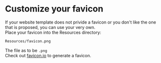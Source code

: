 # Customize your favicon

If your website template does not privide a favicon or you don't like the one that is proposed, you can use your very own.  
Place your favicon into the Resources directory:

```bash
Resources/favicon.png
```

The file as to be `.png`  
Check out [favicon.io](https://favicon.io/) to generate a favicon.
